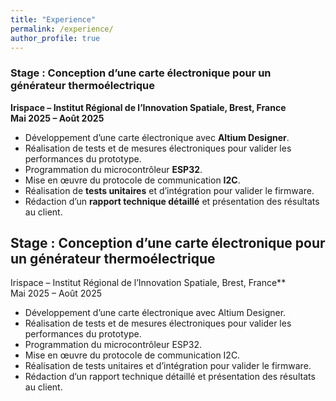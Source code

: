 ```yaml
---
title: "Experience"
permalink: /experience/
author_profile: true
---
```


### Stage : Conception d’une carte électronique pour un générateur thermoélectrique  
**Irispace – Institut Régional de l’Innovation Spatiale, Brest, France**  
**Mai 2025 – Août 2025**

- Développement d’une carte électronique avec **Altium Designer**.  
- Réalisation de tests et de mesures électroniques pour valider les performances du prototype.  
- Programmation du microcontrôleur **ESP32**.  
- Mise en œuvre du protocole de communication **I2C**.  
- Réalisation de **tests unitaires** et d’intégration pour valider le firmware.  
- Rédaction d’un **rapport technique détaillé** et présentation des résultats au client.

## Stage : Conception d’une carte électronique pour un générateur thermoélectrique  
Irispace – Institut Régional de l’Innovation Spatiale, Brest, France**  
Mai 2025 – Août 2025

- Développement d’une carte électronique avec Altium Designer. 
- Réalisation de tests et de mesures électroniques pour valider les performances du prototype.  
- Programmation du microcontrôleur ESP32.  
- Mise en œuvre du protocole de communication I2C.  
- Réalisation de tests unitaires et d’intégration pour valider le firmware.  
- Rédaction d’un rapport technique détaillé et présentation des résultats au client.
